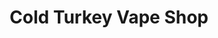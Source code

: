 ---
title: "Cold Turkey Vape Shop"
url: /winnipeg/cold-turkey-vape-shop-tyndall-avenue/
shop: cannabis
---